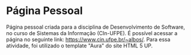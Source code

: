 # Página Pessoal
Página pessoal criada para a disciplina de Desenvolvimento de Software, no curso de Sistemas da Informação (CIn-UFPE). É possível acessar a página no seguinte link: https://www.cin.ufpe.br/~albos/.
Para essa atividade, foi utilizado o template "Aura" do site HTML 5 UP.
